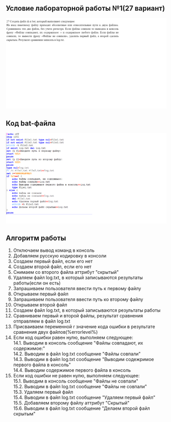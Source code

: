 ## Условие лабораторной работы №1(27 вариант)
![Условие ЛР1](photos/task.png)
## Код bat-файла
![Код bat-файла](photos/code_bat.png)
## Алгоритм работы
1. Отключаем вывод команд в консоль
2. Добавляем русскую кодировку в консоли
3. Создаем первый файл, если его нет
4. Создаем второй файл, если его нет
5. Снимаем со второго файла аттрибут "скрытый"
6. Удаляем файл log.txt, в который записываются результаты работы(если он есть)
7. Запрашиваем пользователя ввести путь к первому файлу
8. Открываем первый файл
9. Запрашиваем пользователя ввести путь ко второму файлу
10. Открываем второй файл
11. Создаем файл log.txt, в который записываются результаты работы
12. Сравниваем первый и второй файлы, результат сравнения отправляем в файл log.txt
13. Присваиваем переменной r значение кода ошибки в результате сравнения двух файлов(%errorlevel%)
14. Если код ошибки равен нулю, выполняем следующее:  
    14.1. Выводим в консоль сообщение "Файлы совпадают, их содержимое:"  
    14.2. Выводим в файл log.txt сообщение "Файлы совпали"  
    14.3. Выводим в файл log.txt сообщение "Выводим содежримое первого файла в консоль"  
    14.4. Выводим содержимое первого файла в консоль  
15. Если код ошибки не равен нулю, выполняем следующее:  
    15.1. Выводим в консоль сообщение "Файлы не совпали"  
    15.2. Выводим в файл log.txt сообщение "Файлы не совпали"  
    15.3. Удаляем первый файл  
    15.4. Выводим в файл log.txt сообщение "Удаляем первый файл"  
    15.5. Добавляем второму файлу аттрибут "Скрытый"  
    15.6. Выводим в файл log.txt сообщение "Делаем второй файл скрытым"    

